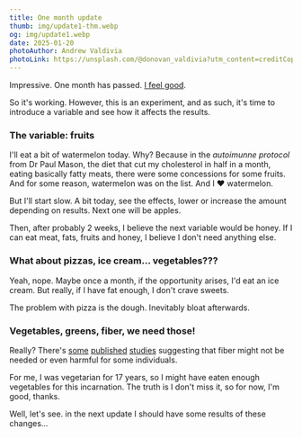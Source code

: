 ```yaml
---
title: One month update
thumb: img/update1-thm.webp
og: img/update1.webp
date: 2025-01-20
photoAuthor: Andrew Valdivia
photoLink: https://unsplash.com/@donovan_valdivia?utm_content=creditCopyText&utm_medium=referral&utm_source=unsplash
---
```


Impressive. One month has passed. [I feel good](https://youtu.be/pTdihu-mp90?si=D5BmDWw-fbLc1JZQ).

So it's working. However, this is an experiment, and as such, it's time to introduce a variable and see how it affects the results.

### The variable: fruits

I'll eat a bit of watermelon today. Why? Because in the _autoimunne protocol_ from Dr Paul Mason, the diet that cut my cholesterol in half in a month, eating basically fatty meats, there were some concessions for some fruits. And for some reason, watermelon was on the list. And I ❤️ watermelon.

But I'll start slow. A bit today, see the effects, lower or increase the amount depending on results. Next one will be apples.

Then, after probably 2 weeks, I believe the next variable would be honey. If I can eat meat, fats, fruits and honey, I believe I don't need anything else.

### What about pizzas, ice cream... vegetables???

Yeah, nope. Maybe once a month, if the opportunity arises, I'd eat an ice cream. But really, if I have fat enough, I don't crave sweets.

The problem with pizza is the dough. Inevitably bloat afterwards.

### Vegetables, greens, fiber, we need those!

Really? There's [some](https://pubmed.ncbi.nlm.nih.gov/20136989/) [published](https://pubmed.ncbi.nlm.nih.gov/22555633/) [studies](https://pubmed.ncbi.nlm.nih.gov/25734566/) suggesting that fiber might not be needed or even harmful for some individuals.

For me, I was vegetarian for 17 years, so I might have eaten enough vegetables for this incarnation. The truth is I don't miss it, so for now, I'm good, thanks.

Well, let's see. in the next update I should have some results of these changes...
